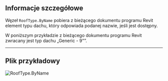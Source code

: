 ## Informacje szczegółowe
Węzeł `RoofType.ByName` pobiera z bieżącego dokumentu programu Revit element typu dachu, który odpowiada podanej nazwie, jeśli jest dostępny.

W poniższym przykładzie z bieżącego dokumentu programu Revit zwracany jest typ dachu „Generic - 9"”.
___
## Plik przykładowy

![RoofType.ByName](./Revit.Elements.RoofType.ByName_img.jpg)
